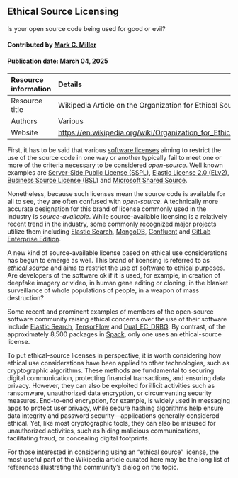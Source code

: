 ## Ethical Source Licensing

<!--- deck text start --->
Is your open source code being used for good or evil?
<!--- deck text end --->

#### Contributed by [Mark C. Miller](https://github.com/markcmiller86)
#### Publication date: March 04, 2025

Resource information | Details
:--- | :---
Resource title | Wikipedia Article on the Organization for Ethical Source
Authors | Various
Website | https://en.wikipedia.org/wiki/Organization_for_Ethical_Source

First, it has to be said that various [software licenses](https://en.wikipedia.org/wiki/Software_license) aiming to restrict the use of the source code in one way or another typically fail to meet one or more of the criteria necessary to be considered *open-source*.
Well known examples are [Server-Side Public License (SSPL)](https://en.wikipedia.org/wiki/Server_Side_Public_License), [Elastic License 2.0 (ELv2)](https://www.elastic.co/licensing/elastic-license), [Business Source License (BSL)](https://en.wikipedia.org/wiki/Business_Source_License) and [Microsoft Shared Source](https://en.wikipedia.org/wiki/Shared_Source_Initiative#Restricted_licenses).

Nonetheless, because such licenses mean the source code is available for all to see, they are often confused with *open-source*.
A technically more accurate designation for this brand of license commonly used in the industry is *source-available*.
While source-available licensing is a relatively recent trend in the industry, some commonly recognized major projects utilize them including [Elastic Search](https://www.elastic.co), [MongoDB](https://www.mongodb.com/legal/licensing/server-side-public-license), [Confluent](https://www.confluent.io/confluent-community-license-faq/) and [GitLab Enterprise Edition](https://en.wikipedia.org/wiki/Source-available_software#GitLab_Enterprise_Edition_License_(EE_License)).

A new kind of source-available license based on ethical use considerations has begun to emerge as well.
This brand of licensing is referred to as [*ethical source*](https://ethicalsource.dev/licenses/) and aims to restrict the use of software to ethical purposes.
Are developers of the software ok if it is used, for example, in creation of deepfake imagery or video, in human gene editing or cloning, in the blanket surveillance of whole populations of people, in a weapon of mass destruction?

Some recent and prominent examples of members of the open-source software community raising ethical concerns over the use of their software include [Elastic Search](https://pureinsights.com/blog/2024/elastics-journey-from-apache-2-0-to-agpl-3/), [TensorFlow](https://www.nytimes.com/2018/04/04/technology/google-letter-ceo-pentagon-project.html) and [Dual_EC_DRBG](https://en.wikipedia.org/wiki/Dual_EC_DRBG#Standardization_and_implementations).
By contrast, of the approximately 8,500 packages in [Spack](https://spack.io), only one uses an ethical-source license.

To put ethical-source licenses in perspective, it is worth considering how ethical use considerations have been applied to other technologies, such as cryptographic algorithms. 
These methods are fundamental to securing digital communication, protecting financial transactions, and ensuring data privacy. 
However, they can also be exploited for illicit activities such as ransomware, unauthorized data encryption, or circumventing security measures. 
End-to-end encryption, for example, is widely used in messaging apps to protect user privacy, while secure hashing algorithms help ensure data integrity and password security—applications generally considered ethical. 
Yet, like most cryptographic tools, they can also be misused for unauthorized activities, such as hiding malicious communications, facilitating fraud, or concealing digital footprints.

For those interested in considering using an “ethical source” license, the most useful part of the Wikipedia article curated here may be the long list of references illustrating the community’s dialog on the topic.

<!---
Publish: yes
Pinned: no
Topics: Licensing
--->
